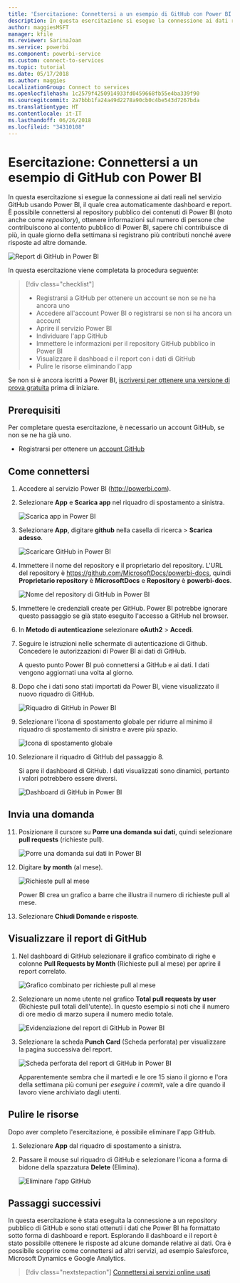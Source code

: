 ```yaml
---
title: 'Esercitazione: Connettersi a un esempio di GitHub con Power BI'
description: In questa esercitazione si esegue la connessione ai dati reali nel servizio GitHub usando Power BI, il quale crea automaticamente dashboard e report.
author: maggiesMSFT
manager: kfile
ms.reviewer: SarinaJoan
ms.service: powerbi
ms.component: powerbi-service
ms.custom: connect-to-services
ms.topic: tutorial
ms.date: 05/17/2018
ms.author: maggies
LocalizationGroup: Connect to services
ms.openlocfilehash: 1c2579f4250914933fd0459668fb55e4ba339f90
ms.sourcegitcommit: 2a7bbb1fa24a49d2278a90cb0c4be543d7267bda
ms.translationtype: HT
ms.contentlocale: it-IT
ms.lasthandoff: 06/26/2018
ms.locfileid: "34310108"
---
```

# <a name="tutorial-connect-to-a-github-sample-with-power-bi"></a>Esercitazione: Connettersi a un esempio di GitHub con Power BI
In questa esercitazione si esegue la connessione ai dati reali nel servizio GitHub usando Power BI, il quale crea automaticamente dashboard e report. È possibile connettersi al repository pubblico dei contenuti di Power BI (noto anche come *repository*), ottenere informazioni sul numero di persone che contribuiscono al contento pubblico di Power BI, sapere chi contribuisce di più, in quale giorno della settimana si registrano più contributi nonché avere risposte ad altre domande. 

![Report di GitHub in Power BI](media/service-tutorial-connect-to-github/power-bi-github-app-tutorial-punch-card.png)

In questa esercitazione viene completata la procedura seguente:

> [!div class="checklist"]
> * Registrarsi a GitHub per ottenere un account se non se ne ha ancora uno 
> * Accedere all'account Power BI o registrarsi se non si ha ancora un account
> * Aprire il servizio Power BI
> * Individuare l'app GitHub
> * Immettere le informazioni per il repository GitHub pubblico in Power BI
> * Visualizzare il dashboad e il report con i dati di GitHub
> * Pulire le risorse eliminando l'app

Se non si è ancora iscritti a Power BI, [iscriversi per ottenere una versione di prova gratuita](https://app.powerbi.com/signupredirect?pbi_source=web) prima di iniziare.

## <a name="prerequisites"></a>Prerequisiti

Per completare questa esercitazione, è necessario un account GitHub, se non se ne ha già uno. 

- Registrarsi per ottenere un [account GitHub](https://docs.microsoft.com/contribute/get-started-setup-github)


## <a name="how-to-connect"></a>Come connettersi
1. Accedere al servizio Power BI (http://powerbi.com). 
2. Selezionare **App** e **Scarica app** nel riquadro di spostamento a sinistra.
   
   ![Scarica app in Power BI](media/service-tutorial-connect-to-github/power-bi-github-app-tutorial.png) 

3. Selezionare **App**, digitare **github** nella casella di ricerca > **Scarica adesso**.
   
   ![Scaricare GitHub in Power BI](media/service-tutorial-connect-to-github/power-bi-github-app-tutorial-get-it-now.png) 

4. Immettere il nome del repository e il proprietario del repository. L'URL del repository è https://github.com/MicrosoftDocs/powerbi-docs, quindi **Proprietario repository** è **MicrosoftDocs** e **Repository** è **powerbi-docs**. 
   
    ![Nome del repository di GitHub in Power BI](media/service-tutorial-connect-to-github/power-bi-github-app-tutorial-repo-name.png)

5. Immettere le credenziali create per GitHub. Power BI potrebbe ignorare questo passaggio se già stato eseguito l'accesso a GitHub nel browser. 

6. In **Metodo di autenticazione** selezionare **oAuth2** \> **Accedi**.

7. Seguire le istruzioni nelle schermate di autenticazione di Github. Concedere le autorizzazioni di Power BI ai dati di GitHub.
   
   A questo punto Power BI può connettersi a GitHub e ai dati.  I dati vengono aggiornati una volta al giorno.

8. Dopo che i dati sono stati importati da Power BI, viene visualizzato il nuovo riquadro di GitHub. 
 
   ![Riquadro di GitHub in Power BI](media/service-tutorial-connect-to-github/power-bi-github-app-tutorial-tile.png) 

8. Selezionare l'icona di spostamento globale per ridurre al minimo il riquadro di spostamento di sinistra e avere più spazio.

    ![Icona di spostamento globale](media/service-tutorial-connect-to-github/power-bi-global-navigation-icon.png)

10. Selezionare il riquadro di GitHub del passaggio 8. 
    
    Si apre il dashboard di GitHub. I dati visualizzati sono dinamici, pertanto i valori potrebbero essere diversi.

    ![Dashboard di GitHub in Power BI](media/service-tutorial-connect-to-github/power-bi-github-app-tutorial-dashboard.png)

    

## <a name="ask-a-question"></a>Invia una domanda

11. Posizionare il cursore su **Porre una domanda sui dati**, quindi selezionare **pull requests** (richieste pull). 

    ![Porre una domanda sui dati in Power BI](media/service-tutorial-connect-to-github/power-bi-github-app-tutorial-ask-question.png)

12. Digitare **by month** (al mese).
 
    ![Richieste pull al mese](media/service-tutorial-connect-to-github/power-bi-github-app-tutorial-ask-question-by-month.png)

     Power BI crea un grafico a barre che illustra il numero di richieste pull al mese.

13. Selezionare **Chiudi Domande e risposte**.

## <a name="view-the-github-report"></a>Visualizzare il report di GitHub 

1. Nel dashboard di GitHub selezionare il grafico combinato di righe e colonne **Pull Requests by Month** (Richieste pull al mese) per aprire il report correlato.

    ![Grafico combinato per richieste pull al mese](media/service-tutorial-connect-to-github/power-bi-github-app-tutorial-pull-requests-combo-chart.png)

2. Selezionare un nome utente nel grafico **Total pull requests by user** (Richieste pull totali dell'utente). In questo esempio si noti che il numero di ore medio di marzo supera il numero medio totale.

    ![Evidenziazione del report di GitHub in Power BI](media/service-tutorial-connect-to-github/power-bi-github-app-tutorial-report-highlight.png)

3. Selezionare la scheda **Punch Card** (Scheda perforata) per visualizzare la pagina successiva del report. 
 
    ![Scheda perforata del report di GitHub in Power BI](media/service-tutorial-connect-to-github/power-bi-github-app-tutorial-tues-3pm.png)

    Apparentemente sembra che il martedì e le ore 15 siano il giorno e l'ora della settimana più comuni per *eseguire i commit*, vale a dire quando il lavoro viene archiviato dagli utenti.

## <a name="clean-up-resources"></a>Pulire le risorse

Dopo aver completo l'esercitazione, è possibile eliminare l'app GitHub. 

1. Selezionare **App** dal riquadro di spostamento a sinistra.
2. Passare il mouse sul riquadro di GitHub e selezionare l'icona a forma di bidone della spazzatura **Delete** (Elimina).

    ![Eliminare l'app GitHub](media/service-tutorial-connect-to-github/power-bi-github-app-tutorial-delete.png)

## <a name="next-steps"></a>Passaggi successivi

In questa esercitazione è stata eseguita la connessione a un repository pubblico di GitHub e sono stati ottenuti i dati che Power BI ha formattato sotto forma di dashboard e report. Esplorando il dashboard e il report è stato possibile ottenere le risposte ad alcune domande relative ai dati. Ora è possibile scoprire come connettersi ad altri servizi, ad esempio Salesforce, Microsoft Dynamics e Google Analytics. 
 
> [!div class="nextstepaction"]
> [Connettersi ai servizi online usati](./service-connect-to-services.md)



